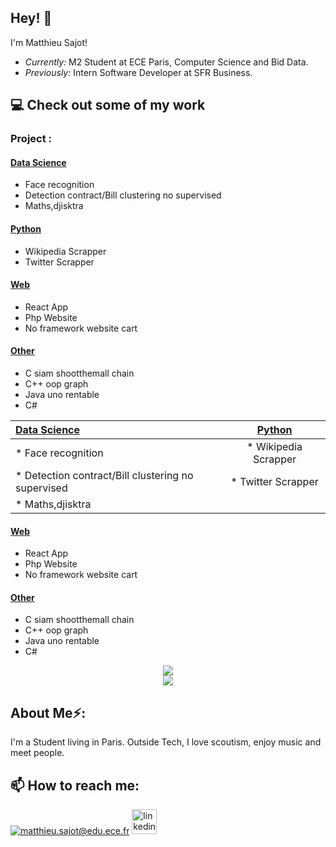 <h2>Hey! 👋</h2>
  
I'm Matthieu Sajot! 
- <i>Currently:</i> M2 Student at ECE Paris, Computer Science and Bid Data. 
- <i>Previously:</i> Intern Software Developer at SFR Business.
      
      
<h2>💻 Check out some of my work</h2> 

  
### Project :
    
#### [Data Science](https://github.com/Cambelau/DataScienceCambelau)
* Face recognition  
* Detection contract/Bill clustering no supervised  
* Maths,djisktra  
#### [Python](https://github.com/Cambelau/PythonCambelau)
* Wikipedia Scrapper  
* Twitter Scrapper  
#### [Web](https://github.com/Cambelau/WebCambelau)
* React App  
* Php Website  
* No framework website cart  
#### [Other](https://github.com/Cambelau/OtherCambelau)
* C siam shootthemall chain  
* C++ oop graph  
* Java uno rentable    
* C#  

| [Data Science](https://github.com/Cambelau/DataScienceCambelau) | [Python](https://github.com/Cambelau/PythonCambelau) |
| :--------------- |:---------------:| 
| * Face recognition | * Wikipedia Scrapper |  
| * Detection contract/Bill clustering no supervised | * Twitter Scrapper |
| * Maths,djisktra | |



#### [Web](https://github.com/Cambelau/WebCambelau)
* React App  
* Php Website  
* No framework website cart  
#### [Other](https://github.com/Cambelau/OtherCambelau)
* C siam shootthemall chain  
* C++ oop graph  
* Java uno rentable    
* C#  
  

<p align="center">
<img src="https://github-readme-stats.vercel.app/api/top-langs/?username=Cambelau&layout=compact"><br>
<img src="https://visitor-badge.laobi.icu/badge?page_id=Cambelau.Cambelau">
</p>
  
<h2> About Me⚡:</h2>
I'm a Student living in Paris. Outside Tech, I love scoutism, enjoy music and meet people. 


<h2>📫 How to reach me:</h2>
  
<a href="mailto:matthieu.sajot@edu.ece.fr">![matthieu.sajot@edu.ece.fr](https://img.shields.io/badge/Gmail-D14836?style=for-the-badge&logo=gmail&logoColor=white)</a>
[<img src='https://cdn.jsdelivr.net/npm/simple-icons@3.0.1/icons/linkedin.svg' alt='linkedin' height='40'>](https://www.linkedin.com/in/matthieu-sajot-371063193/)  
   
